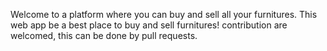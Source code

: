 Welcome to a platform where you can buy and sell all your furnitures. This web app be a best place to buy and sell furnitures! contribution are welcomed, this can be done by pull requests.
